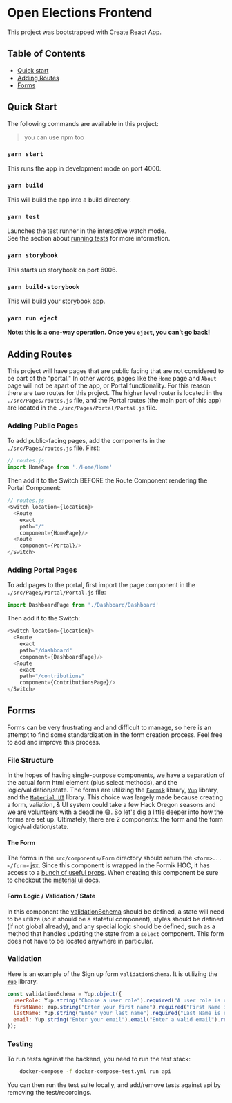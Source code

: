 # Open Elections Frontend
This project was bootstrapped with Create React App. 


## Table of Contents

- [Quick start](#quick-start)
- [Adding Routes](#adding-routes)
- [Forms](#forms)


## Quick Start
The following commands are available in this project:
> you can use npm too

### `yarn start`
This runs the app in development mode on port 4000.

### `yarn build` 
This will build the app into a build directory.

### `yarn test`

Launches the test runner in the interactive watch mode.<br>
See the section about [running tests](#running-tests) for more information.

### `yarn storybook`
This starts up storybook on port 6006.


### `yarn build-storybook`
This will build your storybook app.

### `yarn run eject`
**Note: this is a one-way operation. Once you `eject`, you can’t go back!**

## Adding Routes
This project will have pages that are public facing that are not considered to be part of the "portal." In other words, pages like the `Home` page and `About` page will not be apart of the app, or Portal functionality. For this reason there are two routes for this project. The higher level router is located in the `./src/Pages/routes.js` file, and the Portal routes (the main part of this app) are located in the `./src/Pages/Portal/Portal.js` file. 

### Adding Public Pages
To add public-facing pages, add the components in the `./src/Pages/routes.js` file. First:
```js
// routes.js
import HomePage from './Home/Home'
```
Then add it to the Switch BEFORE the Route Component rendering the Portal Component:
```js
// routes.js
<Switch location={location}>
  <Route
    exact
    path="/"
    component={HomePage}/>
  <Route
    component={Portal}/>
</Switch>
```

### Adding Portal Pages
To add pages to the portal, first import the page component in the `./src/Pages/Portal/Portal.js` file:

```js
import DashboardPage from './Dashboard/Dashboard'
```

Then add it to the Switch:
```js
<Switch location={location}>
  <Route
    exact
    path="/dashboard"
    component={DashboardPage}/>
  <Route
    exact
    path="/contributions"
    component={ContributionsPage}/>
</Switch>
```

## Forms
Forms can be very frustrating and and difficult to manage, so here is an attempt to find some standardization in the form creation process. Feel free to add and improve this process.

### File Structure
In the hopes of having single-purpose components, we have a separation of the actual form html element (plus select methods), and the logic/validation/state. The forms are utilizing the [`Formik`](https://jaredpalmer.com/formik/) library, [`Yup`](https://github.com/jquense/yup) library, and the [`Material UI`](https://material-ui.com) library. This choice was largely made because creating a form, valiation, & UI system could take a few Hack Oregon seasons and we are volunteers with a deadline 😅. So let's dig a little deeper into how the forms are set up. Ultimately, there are 2 components: the form and the form logic/validation/state.

#### The Form
The forms in the `src/components/Form` directory should return the `<form>...</form>` jsx. Since this component is wrapped in the Formik HOC, it has access to a [bunch of useful props](https://jaredpalmer.com/formik/docs/api/formik#props). When creating this component be sure to checkout the [material ui docs](https://material-ui.com).

#### Form Logic / Validation / State
In this component the [validationSchema]() should be defined, a state will need to be utilize (so it should be a stateful component), styles should be defined (if not global already), and any special logic should be defined, such as a method that handles updating the state from a `select` component. This form does not have to be located anywhere in particular.

### Validation
Here is an example of the Sign up form `validationSchema`. It is utilizing the [`Yup`](https://github.com/jquense/yup) library.

```js
const validationSchema = Yup.object({
  userRole: Yup.string("Choose a user role").required("A user role is required"),
  firstName: Yup.string("Enter your first name").required("First Name is required"),
  lastName: Yup.string("Enter your last name").required("Last Name is required"),
  email: Yup.string("Enter your email").email("Enter a valid email").required("Email is required")
});
```


### Testing

To run tests against the backend, you need to run the test stack:

```bash
    docker-compose -f docker-compose-test.yml run api

```

You can then run the test suite locally, and add/remove tests against api by removing the test/recordings.

